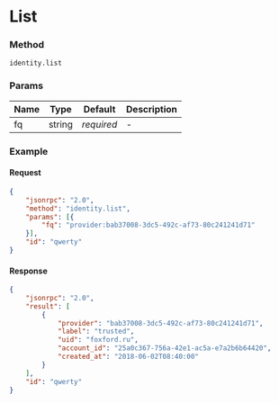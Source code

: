 # List

### Method

```
identity.list
```

### Params

Name      | Type   | Default    | Description
--------- | ------ | ---------- | ------------------
fq        | string | _required_ | -

### Example

#### Request

```json
{
    "jsonrpc": "2.0",
    "method": "identity.list",
    "params": [{
        "fq": "provider:bab37008-3dc5-492c-af73-80c241241d71"
    }],
    "id": "qwerty"
}
```

#### Response

```json
{
    "jsonrpc": "2.0",
    "result": [
        {
            "provider": "bab37008-3dc5-492c-af73-80c241241d71",
            "label": "trusted",
            "uid": "foxford.ru",
            "account_id": "25a0c367-756a-42e1-ac5a-e7a2b6b64420",
            "created_at": "2018-06-02T08:40:00"
        }
    ],
    "id": "qwerty"
}
```
